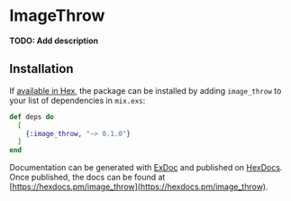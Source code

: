 # ImageThrow

**TODO: Add description**

## Installation

If [available in Hex](https://hex.pm/docs/publish), the package can be installed
by adding `image_throw` to your list of dependencies in `mix.exs`:

```elixir
def deps do
  [
    {:image_throw, "~> 0.1.0"}
  ]
end
```

Documentation can be generated with [ExDoc](https://github.com/elixir-lang/ex_doc)
and published on [HexDocs](https://hexdocs.pm). Once published, the docs can
be found at [https://hexdocs.pm/image_throw](https://hexdocs.pm/image_throw).

